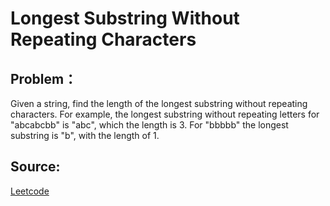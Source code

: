 # Longest Substring Without Repeating Characters

## Problem：

<div class="question-content">
 <p>
 </p>
 <p>
  Given a string, find the length of the longest substring without repeating characters. For example, the longest substring without repeating letters for "abcabcbb" is "abc", which the length is 3. For "bbbbb" the longest substring is "b", with the length of 1.
 </p>
</div>


## Source:
[Leetcode](https://leetcode.com/problems/longest-substring-without-repeating-characters/)
